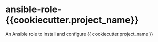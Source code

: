 # ansible-role-{{cookiecutter.project_name}}

An Ansible role to install and configure {{ cookiecutter.project_name }}
